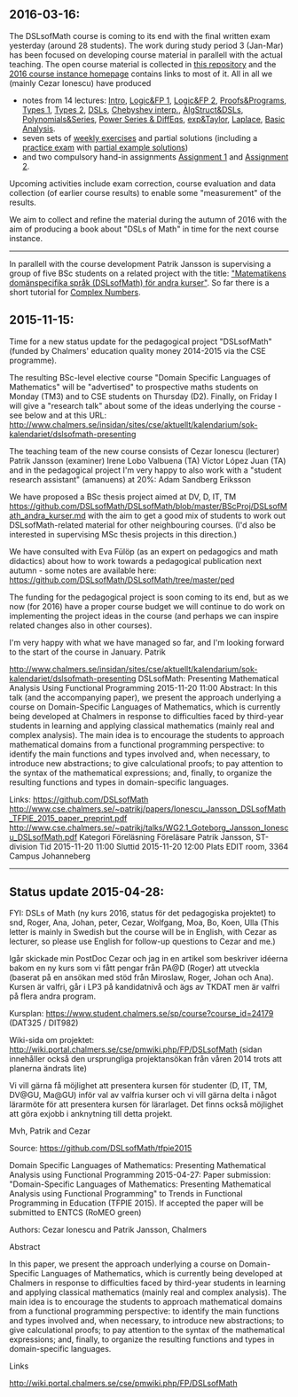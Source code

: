 ## 2016-03-16:

The DSLsofMath course is coming to its end with the final written exam
yesterday (around 28 students). The work during study period 3
(Jan-Mar) has been focused on developing course material in parallell
with the actual teaching. The open course material is collected in
[this repository](https://github.com/DSLsofMath/DSLsofMath) and the
[2016 course instance homepage](../Course2016.md) contains links to
most of it. All in all we (mainly Cezar Ionescu) have produced

* notes from 14 lectures:
  [Intro](Lectures/Lecture01.lhs),
  [Logic&FP 1](Lectures/Lecture02.lhs),
  [Logic&FP 2](Lectures/Lecture03.lhs),
  [Proofs&Programs](Lectures/Lecture04.lhs),
  [Types 1](Lectures/Lecture05.lhs),
  [Types 2](Lectures/Lecture06.lhs),
  [DSLs](Lectures/07/README.md),
  [Chebyshev interp.](Lectures/Lecture08.pdf),
  [AlgStruct&DSLs](Lectures/Lecture09.lhs),
  [Polynomials&Series](Lectures/Lecture10.lhs),
  [Power Series & DiffEqs](Lectures/Lecture11.lhs),
  [exp&Taylor](Lectures/Lecture12.lhs),
  [Laplace](Lectures/Lecture13.lhs),
  [Basic Analysis](Lectures/BasicConcepts.lhs).
* seven sets of [weekly exercises](Exercises/) and partial solutions (including a [practice exam](Exam/PracticeExam.pdf) with [partial example solutions](Exam/MockE.hs))
* and two compulsory hand-in assignments [Assignment 1](Assignments/Assignment01.lhs) and [Assignment 2](Assignments/Assignment02.lhs).

Upcoming activities include exam correction, course evaluation and
data collection (of earlier course results) to enable some
"measurement" of the results.

We aim to collect and refine the material during the autumn of 2016
with the aim of producing a book about "DSLs of Math" in time for the
next course instance.

----

In parallell with the course development Patrik Jansson is supervising
a group of five BSc students on a related project with the title:
["Matematikens domänspecifika språk (DSLsofMath) för andra
kurser"](https://github.com/DSLsofMath/BScProj). So far there is a
short tutorial for [Complex
Numbers](https://github.com/DSLsofMath/BScProj/blob/master/Tutorial/ComplexNumbers.lhs).

## 2015-11-15:

Time for a new status update for the pedagogical project "DSLsofMath" (funded by Chalmers' education quality money 2014-2015 via the CSE programme).

The resulting BSc-level elective course "Domain Specific Languages of Mathematics" will be "advertised" to prospective maths students on Monday (TM3) and to CSE students on Thursday (D2). Finally, on Friday I will give a "research talk" about some of the ideas underlying the course - see below and at this URL:
  http://www.chalmers.se/insidan/sites/cse/aktuellt/kalendarium/sok-kalendariet/dslsofmath-presenting

The teaching team of the new course consists of
  Cezar Ionescu (lecturer)
  Patrik Jansson (examiner)
  Irene Lobo Valbuena (TA)
  Víctor López Juan (TA)
and in the pedagogical project I'm very happy to also work with a "student research assistant" (amanuens) at 20%:
  Adam Sandberg Eriksson

We have proposed a BSc thesis project aimed at DV, D, IT, TM
  https://github.com/DSLsofMath/DSLsofMath/blob/master/BScProj/DSLsofMath_andra_kurser.md
with the aim to get a good mix of students to work out DSLsofMath-related material for other neighbouring courses.
(I'd also be interested in supervising MSc thesis projects in this direction.)

We have consulted with Eva Fülöp (as an expert on pedagogics and math didactics) about how to work towards a pedagogical publication next autumn - some notes are available here: https://github.com/DSLsofMath/DSLsofMath/tree/master/ped

The funding for the pedagogical project is soon coming to its end, but as we now (for 2016) have a proper course budget we will continue to do work on implementing the project ideas in the course (and perhaps we can inspire related changes also in other courses).

I'm very happy with what we have managed so far, and I'm looking forward to the start of the course in January.
  Patrik

http://www.chalmers.se/insidan/sites/cse/aktuellt/kalendarium/sok-kalendariet/dslsofmath-presenting
DSLsofMath: Presenting Mathematical Analysis Using Functional Programming
2015-11-20 11:00
Abstract:
In this talk (and the accompanying paper), we present the approach underlying a course on Domain-Specific Languages of Mathematics, which is currently being developed at Chalmers in response to difficulties faced by third-year students in learning and applying classical mathematics (mainly real and complex analysis). The main idea is to encourage the students to approach mathematical domains from a functional programming perspective: to identify the main functions and types involved and, when necessary, to introduce new abstractions; to give calculational proofs; to pay attention to the syntax of the mathematical expressions; and, finally, to organize the resulting functions and types in domain-specific languages.

Links:
https://github.com/DSLsofMath
http://www.cse.chalmers.se/~patrikj/papers/Ionescu_Jansson_DSLsofMath_TFPIE_2015_paper_preprint.pdf
http://www.cse.chalmers.se/~patrikj/talks/WG2.1_Goteborg_Jansson_Ionescu_DSLsofMath.pdf
Kategori Föreläsning
Föreläsare Patrik Jansson, ST-division
Tid 2015-11-20 11:00
Sluttid 2015-11-20 12:00
Plats EDIT room, 3364
Campus Johanneberg

----------------------------------------------------------------

## Status update 2015-04-28:

FYI: DSLs of Math (ny kurs 2016, status för det pedagogiska projektet)
to snd, Roger, Ana, Johan, peter, Cezar, Wolfgang, Moa, Bo, Koen, Ulla
(This letter is mainly in Swedish but the course will be in English, with Cezar as lecturer, so please use English for follow-up questions to Cezar and me.)

Igår skickade min PostDoc Cezar och jag in en artikel som beskriver idéerna bakom en ny kurs som vi fått pengar från PA@D (Roger) att utveckla (baserat på en ansökan med stöd från Miroslaw, Roger, Johan och Ana). Kursen är valfri, går i LP3 på kandidatnivå och ägs av TKDAT men är valfri på flera andra program.

Kursplan:
  https://www.student.chalmers.se/sp/course?course_id=24179
  (DAT325 / DIT982)

Wiki-sida om projektet:
  http://wiki.portal.chalmers.se/cse/pmwiki.php/FP/DSLsofMath
  (sidan innehåller också den ursprungliga projektansökan från våren 2014 trots att planerna ändrats lite)

Vi vill gärna få möjlighet att presentera kursen för studenter (D, IT, TM, DV@GU, Ma@GU) inför val av valfria kurser och vi vill gärna delta i något lärarmöte för att presentera kursen för lärarlaget. Det finns också möjlighet att göra exjobb i anknytning till detta projekt.

Mvh,
  Patrik and Cezar

Source: https://github.com/DSLsofMath/tfpie2015

Domain Specific Languages of Mathematics: Presenting Mathematical Analysis using Functional Programming
2015-04-27: Paper submission: "Domain-Specific Languages of Mathematics: Presenting Mathematical Analysis using Functional Programming" to Trends in Functional Programming in Education (TFPIE 2015). If accepted the paper will be submitted to ENTCS (RoMEO green)

Authors: Cezar Ionescu and Patrik Jansson, Chalmers

Abstract

In this paper, we present the approach underlying a course on Domain-Specific Languages of Mathematics, which is currently being developed at Chalmers in response to difficulties faced by third-year students in learning and applying classical mathematics (mainly real and complex analysis). The main idea is to encourage the students to approach mathematical domains from a functional programming perspective: to identify the main functions and types involved and, when necessary, to introduce new abstractions; to give calculational proofs; to pay attention to the syntax of the mathematical expressions; and, finally, to organize the resulting functions and types in domain-specific languages.

Links

http://wiki.portal.chalmers.se/cse/pmwiki.php/FP/DSLsofMath
